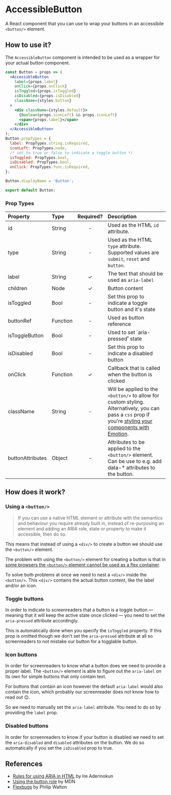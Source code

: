 # AccessibleButton

A React component that you can use to wrap your buttons in an accessibile
`<button/>` element.

## How to use it?

The `AccessibleButton` component is intended to be used as a wrapper for your
actual button component.

```jsx
const Button = props => (
  <AccessibleButton
    label={props.label}
    onClick={props.onClick}
    isToggled={props.isToggled}
    isDisabled={props.isDisabled}
    className={styles.button}
  >
    <div className={styles.default}>
      {Boolean(props.iconLeft) && props.iconLeft}
      <span>{props.label}</span>
    </div>
  </AccessibleButton>
);
Button.propTypes = {
  label: PropTypes.string.isRequired,
  iconLeft: PropTypes.node,
  /* set to true or false to indicate a toggle button */
  isToggled: PropTypes.bool,
  isDisabled: PropTypes.bool,
  onClick: PropTypes.func.isRequired,
};

Button.displayName = 'Button';

export default Button;
```

### Prop Types

| Property         | Type     | Required? | Description                                                                                                                                                                                  |
| :--------------- | :------- | :-------: | :------------------------------------------------------------------------------------------------------------------------------------------------------------------------------------------- |
| id               | String   |     -     | Used as the HTML `id` attribute.                                                                                                                                                             |
| type             | String   |     -     | Used as the HTML `type` attribute. Supported values are `submit`, `reset` and `button`.                                                                                                      |
| label            | String   |     ✓     | The text that should be used as `aria-label`                                                                                                                                                 |
| children         | Node     |     ✓     | Button content                                                                                                                                                                               |
| isToggled        | Bool     |     -     | Set this prop to indicate a toggle button and it's state                                                                                                                                     |
| buttonRef        | Function |     -     | Used as button reference                                                                                                                                                                     |
| isToggleButton   | Bool     |     -     | Used to set `aria-pressed˚ state                                                                                                                                                             |
| isDisabled       | Bool     |     -     | Set this prop to indicate a disabled button                                                                                                                                                  |
| onClick          | Function |     ✓     | Callback that is called when the button is clicked                                                                                                                                           |
| className        | String   |     -     | Will be applied to the `<button/>` to allow for custom styling. Alternatively, you can pass a `css` prop if you're [styling your components with Emotion](https://emotion.sh/docs/css-prop). |
| buttonAttributes | Object   |     -     | Attributes to be applied to the `<button/>` element. Can be use to e.g. add data-\* attributes to the button.                                                                                |

## How does it work?

### Using a `<button/>`

> If you can use a native HTML element or attribute with the semantics and
> behaviour you require already built in, instead of re-purposing an element and
> adding an ARIA role, state or property to make it accessible, then do so.

This means that instead of using a `<div/>` to create a button we should use the
`<button/>` element.

The problem with using the `<button/>` element for creating a button is that in
[some browsers the `<button/>` element cannot be used as a flex
container](https://github.com/philipwalton/flexbugs#9-some-html-elements-cant-be-flex-containers).

To solve both problems at once we need to nest a `<div/>` inside the
`<button/>`. This `<div/>` contains the actual button content, like the label
and/or an icon.

### Toggle buttons

In order to indicate to screenreaders that a button is a toggle button — meaning
that it will keep the active state once clicked — you need to set the
`aria-pressed` attribute accordingly.

This is automatically done when you specify the `isToggled` property. If this
prop is omitted though we don't set the `aria-pressed` attribute at all so
screenreaders to not mistake our button for a togglable button.

### Icon buttons

In order for screenreaders to know what a button does we need to provide a
proper label. The `<button/>` element is able to figure out the `aria-label` on
its own for simple buttons that only contain text.

For buttons that contain an icon however the default `aria-label` would also
contain the icon, which probably our screenreader does not know how to read out
😉.

So we need to manually set the `aria-label` attribute. You need to do so by
providing the `label` prop.

### Disabled buttons

In order for screenreaders to know if your button is disabled we need to set the
`aria-disabled` and `disabled` attributes on the button. We do so automatically
if you set the `isDisabled` prop to true.

## References

- [Rules for using ARIA in
  HTML](https://bitsofco.de/rules-for-using-aria-in-html/) by Ire Aderinokun
- [Using the button
  role](https://developer.mozilla.org/en-US/docs/Web/Accessibility/ARIA/ARIA_Techniques/Using_the_button_role)
  by MDN
- [Flexbugs](https://github.com/philipwalton/flexbugs#9-some-html-elements-cant-be-flex-containers)
  by Philip Walton
